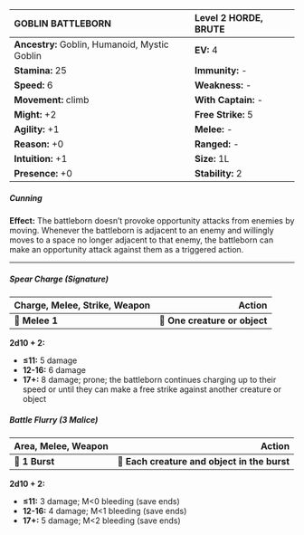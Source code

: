 | **GOBLIN BATTLEBORN**                    | Level 2 HORDE, BRUTE                     |
|:-----------------------------------------|:-----------------------------------------|
| **Ancestry:** Goblin, Humanoid, Mystic Goblin | **EV:** 4                                |
| **Stamina:** 25                          | **Immunity:** -                          |
| **Speed:** 6                             | **Weakness:** -                          |
| **Movement:** climb                      | **With Captain:** -                      |
| **Might:** +2                            | **Free Strike:** 5                       |
| **Agility:** +1                          | **Melee:** -                             |
| **Reason:** +0                           | **Ranged:** -                            |
| **Intuition:** +1                        | **Size:** 1L                             |
| **Presence:** +0                         | **Stability:** 2                         |

##### Cunning

**Effect:** The battleborn doesn’t provoke opportunity attacks from enemies by moving. Whenever the battleborn is adjacent to an enemy and willingly moves to a space no longer adjacent to that enemy, the battleborn can make an opportunity attack against them as a triggered action.

---

##### **Spear Charge (Signature)**

| **Charge, Melee, Strike, Weapon** |                    **Action** |
| --------------------------------- | -----------------------------:|
| **📏 Melee 1**                    | **🎯 One creature or object** |

**2d10 + 2:**
- **≤11:** 5 damage
- **12-16:** 6 damage
- **17+:** 8 damage; prone; the battleborn continues charging up to their speed or until they can make a free strike against another creature or object

##### **Battle Flurry (3 Malice)**

| **Area, Melee, Weapon** |                                   **Action** |
| ----------------------- | --------------------------------------------:|
| **📏 1 Burst**          | **🎯 Each creature and object in the burst** |

**2d10 + 2:**
- **≤11:** 3 damage; M<0 bleeding (save ends)
- **12-16:** 4 damage; M<1 bleeding (save ends)
- **17+:** 5 damage; M<2 bleeding (save ends)
